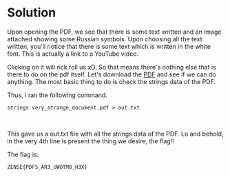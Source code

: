 # Solution

Upon opening the PDF, we see that there is some text written and an image attached showing some Russian symbols. Upon choosing all the text written, you'll notice that there is some text which is written in the white font. This is actually a link to a YouTube video.
<br />

Clicking on it will rick roll us xD. So that means there's nothing else that is there to do on the pdf itself. Let's download the [PDF]() and see if we can do anything. The most basic thing to do is check the strings data of the PDF.
<br />

Thus, I ran the following command.
```
strings very_strange_document.pdf > out.txt
```
<br />

This gave us a out.txt file with all the strings data of the PDF. Lo and behold, in the very 4th line is present the thing we desire, the flag!!
<br />

The flag is:
```
ZENSE{PDFS_AR3_UWOTM8_H3X}
```